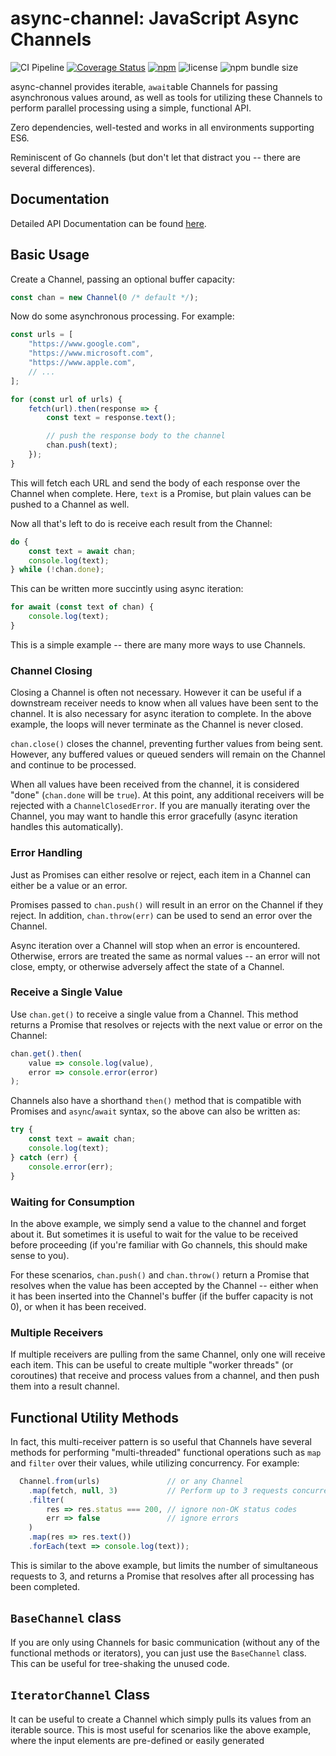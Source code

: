 # async-channel: JavaScript Async Channels

![CI Pipeline](https://github.com/kyle1320/async-channel/workflows/CI%20Pipeline/badge.svg)
[![Coverage Status](https://coveralls.io/repos/github/kyle1320/async-channel/badge.svg?branch=main)](https://coveralls.io/github/kyle1320/async-channel?branch=main)
[![npm](https://img.shields.io/npm/v/async-channel)](https://www.npmjs.com/package/async-channel)
![license](https://img.shields.io/npm/l/async-channel)
![npm bundle size](https://img.shields.io/bundlephobia/minzip/async-channel)

async-channel provides iterable, `await`able Channels for passing asynchronous values around, as well as tools for utilizing these Channels to perform parallel processing using a simple, functional API.

Zero dependencies, well-tested and works in all environments supporting ES6.

Reminiscent of Go channels (but don't let that distract you -- there are several differences).

## Documentation

Detailed API Documentation can be found [here](https://kyle1320.github.io/async-channel/).

## Basic Usage

Create a Channel, passing an optional buffer capacity:

```js
const chan = new Channel(0 /* default */);
```

Now do some asynchronous processing. For example:

```js
const urls = [
    "https://www.google.com",
    "https://www.microsoft.com",
    "https://www.apple.com",
    // ...
];

for (const url of urls) {
    fetch(url).then(response => {
        const text = response.text();

        // push the response body to the channel
        chan.push(text);
    });
}
```

This will fetch each URL and send the body of each response over the Channel when complete. Here, `text` is a Promise, but plain values can be pushed to a Channel as well.

Now all that's left to do is receive each result from the Channel:

```js
do {
    const text = await chan;
    console.log(text);
} while (!chan.done);
```

This can be written more succintly using async iteration:

```js
for await (const text of chan) {
    console.log(text);
}
```

This is a simple example -- there are many more ways to use Channels.

### Channel Closing

Closing a Channel is often not necessary. However it can be useful if a downstream receiver needs to know when all values have been sent to the channel. It is also necessary for async iteration to complete. In the above example, the loops will never terminate as the Channel is never closed.

`chan.close()` closes the channel, preventing further values from being sent. However, any buffered values or queued senders will remain on the Channel and continue to be processed.

When all values have been received from the channel, it is considered "done" (`chan.done` will be `true`). At this point, any additional receivers will be rejected with a `ChannelClosedError`. If you are manually iterating over the Channel, you may want to handle this error gracefully (async iteration handles this automatically).

### Error Handling

Just as Promises can either resolve or reject, each item in a Channel can either be a value or an error.

Promises passed to `chan.push()` will result in an error on the Channel if they reject. In addition, `chan.throw(err)` can be used to send an error over the Channel.

Async iteration over a Channel will stop when an error is encountered. Otherwise, errors are treated the same as normal values -- an error will not close, empty, or otherwise adversely affect the state of a Channel.

### Receive a Single Value

Use `chan.get()` to receive a single value from a Channel. This method returns a Promise that resolves or rejects with the next value or error on the Channel:

```js
chan.get().then(
    value => console.log(value),
    error => console.error(error)
);
```

Channels also have a shorthand `then()` method that is compatible with Promises and `async`/`await` syntax, so the above can also be written as:

```js
try {
    const text = await chan;
    console.log(text);
} catch (err) {
    console.error(err);
}
```

### Waiting for Consumption

In the above example, we simply send a value to the channel and forget about it. But sometimes it is useful to wait for the value to be received before proceeding (if you're familiar with Go channels, this should make sense to you).

For these scenarios, `chan.push()` and `chan.throw()` return a Promise that resolves when the value has been accepted by the Channel -- either when it has been inserted into the Channel's buffer (if the buffer capacity is not 0), or when it has been received.

### Multiple Receivers

If multiple receivers are pulling from the same Channel, only one will receive each item. This can be useful to create multiple "worker threads" (or coroutines) that receive and process values from a channel, and then push them into a result channel.

## Functional Utility Methods

In fact, this multi-receiver pattern is so useful that Channels have several methods for performing "multi-threaded" functional operations such as `map` and `filter` over their values, while utilizing concurrency. For example:

```js
  Channel.from(urls)               // or any Channel
    .map(fetch, null, 3)           // Perform up to 3 requests concurrently
    .filter(
        res => res.status === 200, // ignore non-OK status codes
        err => false               // ignore errors
    )
    .map(res => res.text())
    .forEach(text => console.log(text));
```

This is similar to the above example, but limits the number of simultaneous requests to 3, and returns a Promise that resolves after all processing has been completed.

## `BaseChannel` class

If you are only using Channels for basic communication (without any of the functional methods or iterators), you can just use the `BaseChannel` class. This can be useful for tree-shaking the unused code.

## `IteratorChannel` Class

It can be useful to create a Channel which simply pulls its values from an iterable source. This is most useful for scenarios like the above example, where the input elements are pre-defined or easily generated